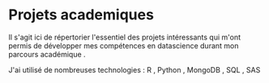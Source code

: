 # Projets academiques 


Il s'agit ici de répertorier l'essentiel des projets intéressants qui m'ont permis de développer mes compétences en datascience durant mon parcours académique .


J'ai utilisé de nombreuses technologies : R , Python , MongoDB , SQL , SAS 
